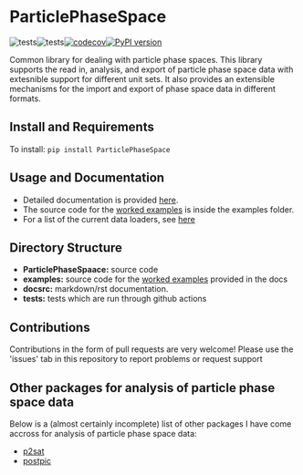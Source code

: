 # ParticlePhaseSpace

![tests](https://github.com/bwheelz36/ParticlePhaseSpace/actions/workflows/run_tests.yml/badge.svg)![tests](https://github.com/bwheelz36/ParticlePhaseSpace/actions/workflows/build_docs.yml/badge.svg)[![codecov](https://codecov.io/gh/bwheelz36/ParticlePhaseSpace/branch/main/graph/badge.svg?token=T44KBJ7INR)](https://codecov.io/gh/bwheelz36/ParticlePhaseSpace)[![PyPI version](https://badge.fury.io/py/ParticlePhaseSpace.svg)](https://badge.fury.io/py/ParticlePhaseSpace)

Common library for dealing with particle phase spaces. This library supports the read in, analysis, and export of particle phase space data with extesnible support for different unit sets.
It also provides an extensible mechanisms for the import and export of phase space data in different formats.

## Install and Requirements

To install: ```pip install ParticlePhaseSpace```

## Usage and Documentation

- Detailed documentation is provided [here](https://bwheelz36.github.io/ParticlePhaseSpace/).
- The source code for the [worked examples](https://bwheelz36.github.io/ParticlePhaseSpace/examples.html) is inside the examples folder.
- For a list of the current data loaders, see [here](https://bwheelz36.github.io/ParticlePhaseSpace/code_docs.html#module-ParticlePhaseSpace.DataLoaders)


## Directory Structure

- **ParticlePhaseSpaace:** source code
- **examples:** source code for the [worked examples](https://bwheelz36.github.io/ParticlePhaseSpace/examples.html) provided in the docs
- **docsrc:** markdown/rst documentation.
- **tests:** tests which are run through github actions

## Contributions

Contributions in the form of pull requests are very welcome! 
Please use the 'issues' tab in this repository to report problems 
or request support

## Other packages for analysis of particle phase space data

Below is a (almost certainly incomplete) list of other packages I have come accross for analysis of particle phase space data:

- [p2sat](https://github.com/lesnat/p2sat)
- [postpic](https://github.com/skuschel/postpic) 
